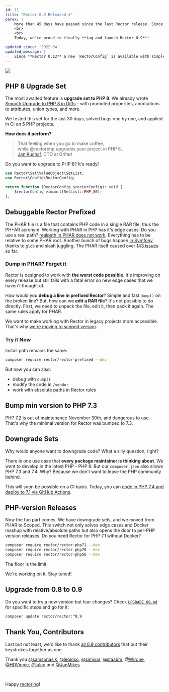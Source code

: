 ```yaml
---
id: 11
title: "Rector 0.9 Released ❄️"
perex: |
    More than 45 days have passed since the last Rector release. Since then, we pushed 292 commits in over 220 pull-requests. No wonder the most common question in issues was "when will the next Rector be released?".
    <br>
    <br>
    Today, we're proud to finally **tag and launch Rector 0.9**!

updated_since: '2022-04'
updated_message: |
    Since **Rector 0.12** a new `RectorConfig` is available with simpler and easier to use config methods.
---
```


<img src="/assets/images/blog/2020/rector-09-contributors.png" class="img-thumbnail">


## PHP 8 Upgrade Set

The most awaited feature is **upgrade set to PHP 8**. We already wrote [Smooth Upgrade to PHP 8 in Diffs](https://getrector.org/blog/2020/11/30/smooth-upgrade-to-php-8-in-diffs) - with promoted properties, annotations to attributes, union types, and more.

We tested this set for the last 30 days, solved bugs one by one, and applied in CI on 5 PHP projects.

**How does it perform?**

<blockquote class="blockquote mt-4 mb-4 text-center">
    That feeling when you go to make coffee, <br>
    while @rectorphp upgrades your project in PHP 8...
    <footer class="blockquote-footer text-right">
        <a href="https://twitter.com/honzakuchar/status/1341777745475473411">Jan Kuchař</a>, CTO at Grifart
    </footer>
</blockquote>

Do you want to upgrade to PHP 8? It's ready!

```php
use Rector\Set\ValueObject\SetList;
use Rector\Config\RectorConfig;

return function (RectorConfig $rectorConfig): void {
    $rectorConfig->import(SetList::PHP_80);
};
```

## Debuggable Rector Prefixed

The PHAR file is a file that contains PHP code in a single RAR file, thus the PH+AR acronym. Working with PHAR in PHP has it's edge cases. Do you use a real path? [realpath in PHAR does not work](https://bugs.php.net/bug.php?id=52769). Everything has to be relative to some PHAR root. Another bunch of bugs happen [in Symfony](https://tomasvotruba.com/blog/2019/12/02/how-to-box-symfony-app-to-phar-without-killing-yourself/), thanks to `glob` and slash juggling. The PHAR itself caused over [143 issues](https://github.com/rectorphp/rector/search?q=prefixed+is%3Aissue&type=Issues) so far.

### Dump in PHAR? Forget it

Rector is designed to work with **the worst code possible**. It's improving on every release but still fails with a fatal error on new edge cases that we haven't thought of.

How would you **debug a line in prefixed Rector**? Simple and fast `dump()` on the broken line? But, how can we **edit a RAR file**? It's not possible to do directly. First, we need to unpack the file, edit it, then pack it again. The same rules apply for PHAR.

We want to make working with Rector in legacy projects more accessible. That's why [we're moving to scoped version](https://github.com/rectorphp/rector/pull/4559/files).

### Try it Now

Install path remains the same:

```bash
composer require rector/rector-prefixed --dev
```

But now you can also:

- debug with `dump()`
- modify the code in `/vendor`
- work with absolute paths in Rector rules

## Bump min version to PHP 7.3

[PHP 7.2 is out of maintenance](https://www.php.net/supported-versions.php) November 30th, and dangerous to use. That's why the minimal version for Rector was bumped to 7.3.

## Downgrade Sets

Why would anyone want to downgrade code? What a silly question, right?

There is one use case that **every package maintainer is thinking about**. We want to develop in the latest PHP - PHP&nbsp;8. But our `composer.json` also allows PHP 7.3 and 7.4. Why? Because we don't want to leave the PHP community behind.

This will soon be possible on a CI basis. Today, you can [code in PHP 7.4 and deploy to 7.1 via GitHub Actions](https://blog.logrocket.com/coding-in-php-7-4-and-deploying-to-7-1-via-rector-and-github-actions).

## PHP-version Releases

Now the fun part comes. We have downgrade sets, and we moved from PHAR to Scoped. This switch not only solves edge cases and Docker mashup with relative/absolute paths but also opens the door to per-PHP version releases. Do you need Rector for PHP 7.1 without Docker?

```bash
composer require rector/rector-php71 --dev
composer require rector/rector-php70 --dev
composer require rector/rector-php56 --dev
```

The floor is the limit.

[We're working on it](https://github.com/rectorphp/rector/pull/4447). Stay tuned!

## Upgrade from 0.8 to 0.9

Do you want to try a new version but fear changes? Check [`UPGRADE_09.md`](https://github.com/rectorphp/rector/blob/master/UPGRADE_09.md) for specific steps and go for it:

```bash
composer update rector/rector:^0.9
```

## Thank You, Contributors

Last but not least, we'd like to thank [all 0.9 contributors](https://github.com/rectorphp/rector/graphs/contributors?from=2020-11-15&to=2020-12-27&type=c) that put their keystrokes together as one.

Thank you [@samsonasik](https://github.com/samsonasik), [@leoloso](https://github.com/leoloso), [@simivar](https://github.com/simivar), [@staabm](https://github.com/staabm), [@Wirone](https://github.com/Wirone), [@HDVinnie](https://github.com/HDVinnie), [@lulco](https://github.com/lulco) and [@JanMikes](https://github.com/JanMikes).

<br>

Happy [rectoring](https://rectoring.com/)!
